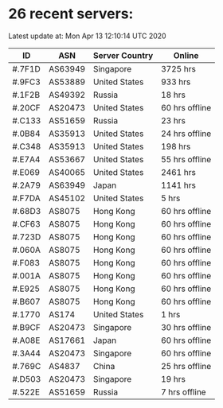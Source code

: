 # 26 recent servers:

Latest update at: Mon Apr 13 12:10:14 UTC 2020

| ID | ASN | Server Country | Online |
| -- | --- | -------------- | ------ |
| #.7F1D | AS63949 | Singapore | 3725 hrs |
| #.9FC3 | AS53889 | United States | 933 hrs |
| #.1F2B | AS49392 | Russia | 18 hrs |
| #.20CF | AS20473 | United States | 60 hrs offline |
| #.C133 | AS51659 | Russia | 23 hrs |
| #.0B84 | AS35913 | United States | 24 hrs offline |
| #.C348 | AS35913 | United States | 198 hrs |
| #.E7A4 | AS53667 | United States | 55 hrs offline |
| #.E069 | AS40065 | United States | 2461 hrs |
| #.2A79 | AS63949 | Japan | 1141 hrs |
| #.F7DA | AS45102 | United States | 5 hrs |
| #.68D3 | AS8075 | Hong Kong | 60 hrs offline |
| #.CF63 | AS8075 | Hong Kong | 60 hrs offline |
| #.723D | AS8075 | Hong Kong | 60 hrs offline |
| #.060A | AS8075 | Hong Kong | 60 hrs offline |
| #.F083 | AS8075 | Hong Kong | 60 hrs offline |
| #.001A | AS8075 | Hong Kong | 60 hrs offline |
| #.E925 | AS8075 | Hong Kong | 60 hrs offline |
| #.B607 | AS8075 | Hong Kong | 60 hrs offline |
| #.1770 | AS174 | United States | 1 hrs |
| #.B9CF | AS20473 | Singapore | 30 hrs offline |
| #.A08E | AS17661 | Japan | 60 hrs offline |
| #.3A44 | AS20473 | Singapore | 60 hrs offline |
| #.769C | AS4837 | China | 25 hrs offline |
| #.D503 | AS20473 | Singapore | 19 hrs |
| #.522E | AS51659 | Russia | 7 hrs offline |

